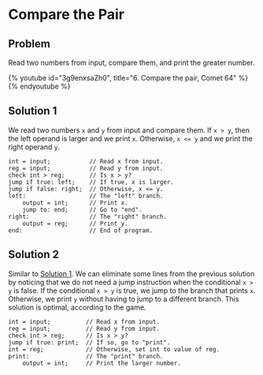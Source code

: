 # Compare the Pair

## Problem

Read two numbers from input, compare them, and print the greater number.

{% youtube id="3g9enxsaZh0", title="6. Compare the pair, Comet 64" %}{% endyoutube %}

## Solution 1

We read two numbers `x` and `y` from input and compare them. If `x > y`, then
the left operand is larger and we print `x`. Otherwise, `x <= y` and we print
the right operand `y`.

```
int = input;           // Read x from input.
reg = input;           // Read y from input.
check int > reg;       // Is x > y?
jump if true: left;    // If true, x is larger.
jump if false: right;  // Otherwise, x <= y.
left:                  // The "left" branch.
    output = int;      // Print x.
    jump to: end;      // Go to "end".
right:                 // The "right" branch.
    output = reg;      // Print y.
end:                   // End of program.
```

## Solution 2

Similar to [Solution 1](#solution-1). We can eliminate some lines from the
previous solution by noticing that we do not need a jump instruction when the
conditional `x > y` is false. If the conditional `x > y` is true, we jump to the
branch that prints `x`. Otherwise, we print `y` without having to jump to a
different branch. This solution is optimal, according to the game.

```
int = input;          // Read x from input.
reg = input;          // Read y from input.
check int > reg;      // Is x > y?
jump if true: print;  // If so, go to "print".
int = reg;            // Otherwise, set int to value of reg.
print:                // The "print" branch.
    output = int;     // Print the larger number.
```
